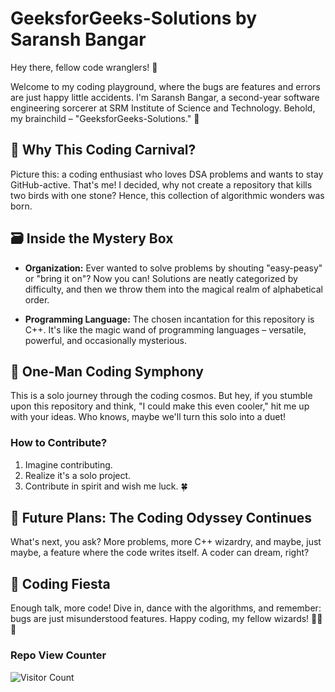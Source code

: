 # GeeksforGeeks-Solutions by Saransh Bangar

Hey there, fellow code wranglers! 👋

Welcome to my coding playground, where the bugs are features and errors are just happy little accidents. I'm Saransh Bangar, a second-year software engineering sorcerer at SRM Institute of Science and Technology. Behold, my brainchild – "GeeksforGeeks-Solutions." 🚀

## 🤔 Why This Coding Carnival?

Picture this: a coding enthusiast who loves DSA problems and wants to stay GitHub-active. That's me! I decided, why not create a repository that kills two birds with one stone? Hence, this collection of algorithmic wonders was born.

## 🗃️ Inside the Mystery Box

- **Organization:** Ever wanted to solve problems by shouting "easy-peasy" or "bring it on"? Now you can! Solutions are neatly categorized by difficulty, and then we throw them into the magical realm of alphabetical order.

- **Programming Language:** The chosen incantation for this repository is C++. It's like the magic wand of programming languages – versatile, powerful, and occasionally mysterious.

## 🤝 One-Man Coding Symphony

This is a solo journey through the coding cosmos. But hey, if you stumble upon this repository and think, "I could make this even cooler," hit me up with your ideas. Who knows, maybe we'll turn this solo into a duet!

### How to Contribute?

1. Imagine contributing.
2. Realize it's a solo project.
3. Contribute in spirit and wish me luck. 🍀

## 🚀 Future Plans: The Coding Odyssey Continues

What's next, you ask? More problems, more C++ wizardry, and maybe, just maybe, a feature where the code writes itself. A coder can dream, right?

## 🎉 Coding Fiesta

Enough talk, more code! Dive in, dance with the algorithms, and remember: bugs are just misunderstood features. Happy coding, my fellow wizards! 🧙‍♂️🚀

### Repo View Counter
![Visitor Count](https://profile-counter.glitch.me/{SaranshBangar}/count.svg)
